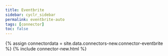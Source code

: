 ```yaml
---
title: Eventbrite
sidebar: cyclr_sidebar
permalink: eventbrite-auto
tags: [connector]
toc: false
---
```

{% assign connectordata = site.data.connectors-new.connector-eventbrite %}
{% include connector-new.html %}	